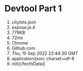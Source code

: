 # Devtool Part 1
1. citylots.json 
2. expose.js:4
3. 779KB
4. 72ms
5. Chrome 
6. Github.com
7. Thu, 15 Sep 2022 22:44:30 GMT
8. application/json; charset=utf-8
9. init()/fecthData()



